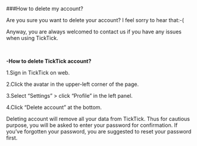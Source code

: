 ###How to delete my account?

Are you sure you want to delete your account? I feel sorry to hear that:-(

Anyway, you are always welcomed to contact us if you have any issues when using TickTick.


<br />

**-How to delete TickTick account?**

1.Sign in TickTick on web.

2.Click the avatar in the upper-left corner of the page.

3.Select “Settings” > click “Profile” in the left panel.

4.Click “Delete account” at the bottom.

Deleting account will remove all your data from TickTick. Thus for cautious purpose, you will be asked to enter your password for confirmation. If you’ve forgotten your password, you are suggested to reset your password first.

